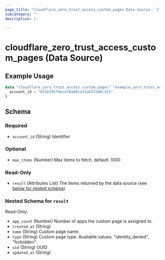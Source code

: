 ```yaml
---
page_title: "cloudflare_zero_trust_access_custom_pages Data Source - Cloudflare"
subcategory: ""
description: |-
  
---
```


# cloudflare_zero_trust_access_custom_pages (Data Source)



## Example Usage

```terraform
data "cloudflare_zero_trust_access_custom_pages" "example_zero_trust_access_custom_pages" {
  account_id = "023e105f4ecef8ad9ca31a8372d0c353"
}
```

<!-- schema generated by tfplugindocs -->
## Schema

### Required

- `account_id` (String) Identifier

### Optional

- `max_items` (Number) Max items to fetch, default: 1000

### Read-Only

- `result` (Attributes List) The items returned by the data source (see [below for nested schema](#nestedatt--result))

<a id="nestedatt--result"></a>
### Nested Schema for `result`

Read-Only:

- `app_count` (Number) Number of apps the custom page is assigned to.
- `created_at` (String)
- `name` (String) Custom page name.
- `type` (String) Custom page type.
Available values: "identity_denied", "forbidden".
- `uid` (String) UUID
- `updated_at` (String)


